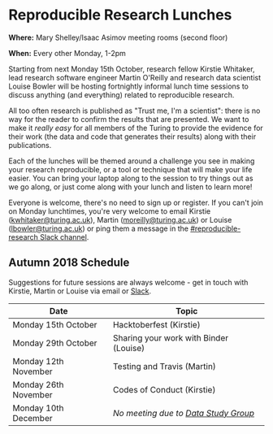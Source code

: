 # Reproducible Research Lunches

**Where:** Mary Shelley/Isaac Asimov meeting rooms (second floor)

**When:** Every other Monday, 1-2pm

Starting from next Monday 15th October, research fellow Kirstie Whitaker, lead research software engineer Martin O'Reilly and research data scientist Louise Bowler will be hosting fortnightly informal lunch time sessions to discuss anything (and everything) related to reproducible research.

All too often research is published as "Trust me, I'm a scientist": there is no way for the reader to confirm the results that are presented. We want to make it *really easy* for all members of the Turing to provide the evidence for their work (the data and code that generates their results) along with their publications.

Each of the lunches will be themed around a challenge you see in making your research reproducible, or a tool or technique that will make your life easier. You can bring your laptop along to the session to try things out as we go along, or just come along with your lunch and listen to learn more!

Everyone is welcome, there's no need to sign up or register. If you can't join on Monday lunchtimes, you're very welcome to email Kirstie (kwhitaker@turing.ac.uk), Martin (moreilly@turing.ac.uk) or Louise (lbowler@turing.ac.uk) or ping them a message in the [#reproducible-research Slack channel](https://alan-turing-institute.slack.com/messages/C6XEYUQPR).

## Autumn 2018 Schedule

Suggestions for future sessions are always welcome - get in touch with Kirstie, Martin or Louise via email or [Slack](https://alan-turing-institute.slack.com/messages/C6XEYUQPR).


| Date                  | Topic                                                |
| --------------------- | ---------------------------------------------------- |
| Monday 15th October   | Hacktoberfest (Kirstie)                              |
| Monday 29th October   | Sharing your work with Binder (Louise)               |
| Monday 12th November  | Testing and Travis (Martin)                          |
| Monday 26th November  | Codes of Conduct (Kirstie)                           |
| Monday 10th December  | _No meeting due to [Data Study Group](https://www.turing.ac.uk/events/data-study-group-december-2018)_ |
